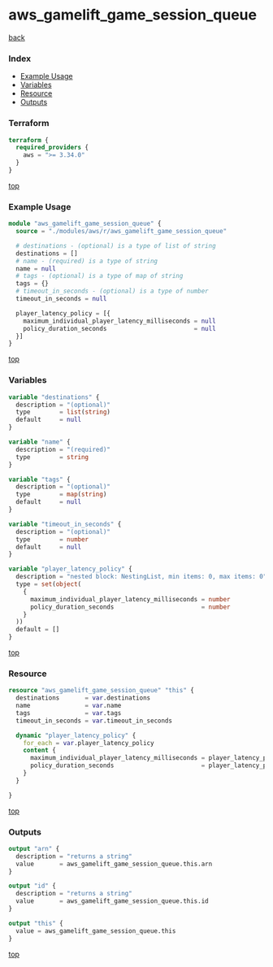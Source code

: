 # aws_gamelift_game_session_queue

[back](../aws.md)

### Index

- [Example Usage](#example-usage)
- [Variables](#variables)
- [Resource](#resource)
- [Outputs](#outputs)

### Terraform

```terraform
terraform {
  required_providers {
    aws = ">= 3.34.0"
  }
}
```

[top](#index)

### Example Usage

```terraform
module "aws_gamelift_game_session_queue" {
  source = "./modules/aws/r/aws_gamelift_game_session_queue"

  # destinations - (optional) is a type of list of string
  destinations = []
  # name - (required) is a type of string
  name = null
  # tags - (optional) is a type of map of string
  tags = {}
  # timeout_in_seconds - (optional) is a type of number
  timeout_in_seconds = null

  player_latency_policy = [{
    maximum_individual_player_latency_milliseconds = null
    policy_duration_seconds                        = null
  }]
}
```

[top](#index)

### Variables

```terraform
variable "destinations" {
  description = "(optional)"
  type        = list(string)
  default     = null
}

variable "name" {
  description = "(required)"
  type        = string
}

variable "tags" {
  description = "(optional)"
  type        = map(string)
  default     = null
}

variable "timeout_in_seconds" {
  description = "(optional)"
  type        = number
  default     = null
}

variable "player_latency_policy" {
  description = "nested block: NestingList, min items: 0, max items: 0"
  type = set(object(
    {
      maximum_individual_player_latency_milliseconds = number
      policy_duration_seconds                        = number
    }
  ))
  default = []
}
```

[top](#index)

### Resource

```terraform
resource "aws_gamelift_game_session_queue" "this" {
  destinations       = var.destinations
  name               = var.name
  tags               = var.tags
  timeout_in_seconds = var.timeout_in_seconds

  dynamic "player_latency_policy" {
    for_each = var.player_latency_policy
    content {
      maximum_individual_player_latency_milliseconds = player_latency_policy.value["maximum_individual_player_latency_milliseconds"]
      policy_duration_seconds                        = player_latency_policy.value["policy_duration_seconds"]
    }
  }

}
```

[top](#index)

### Outputs

```terraform
output "arn" {
  description = "returns a string"
  value       = aws_gamelift_game_session_queue.this.arn
}

output "id" {
  description = "returns a string"
  value       = aws_gamelift_game_session_queue.this.id
}

output "this" {
  value = aws_gamelift_game_session_queue.this
}
```

[top](#index)